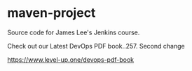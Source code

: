 # maven-project
Source code for James Lee's Jenkins course.

Check out our Latest DevOps PDF book..257.
Second change

https://www.level-up.one/devops-pdf-book
